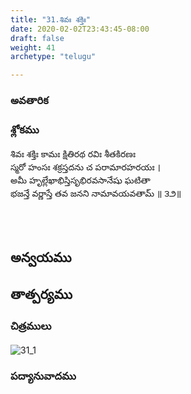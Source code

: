 ```yaml
---
title: "31.శివః శక్తిః"
date: 2020-02-02T23:43:45-08:00
draft: false
weight: 41
archetype: "telugu"

---
```


### అవతారిక


### శ్లోకము

శివః శక్తిః కామః క్షితిరథ రవిః శీతకిరణః
<br/>స్మరో హంసః శక్రస్తదను చ పరామారహరయః ।
<br/>అమీ హృల్లేఖాభిస్తిసృభిరవసానేషు ఘటితా
<br/>భజన్తే వర్ణాస్తే తవ జనని నామావయవతామ్ ॥ ౩౨॥
<br/>

<br/><br/>

## అన్వయము 


## తాత్పర్యము 

### చిత్రములు 

![31_1](/images/sl/manual/SL_V31.jpg)

### పద్యానువాదము
